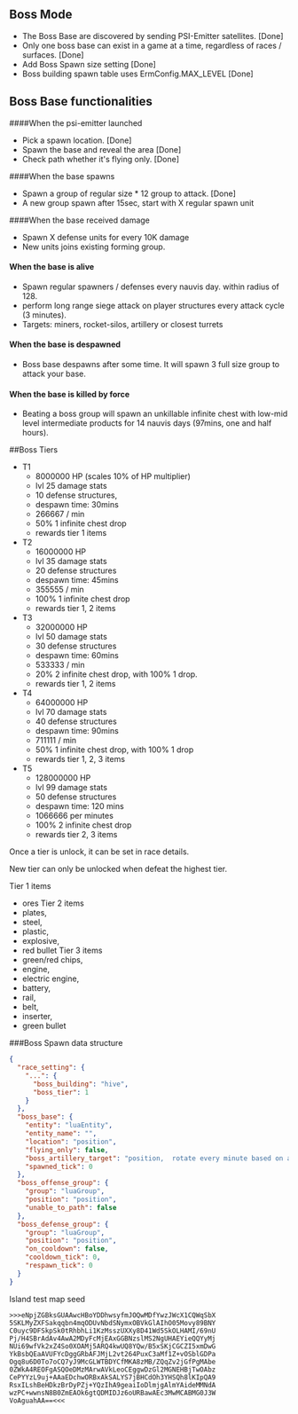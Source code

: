 ## Boss Mode 

- The Boss Base are discovered by sending PSI-Emitter satellites. [Done]
- Only one boss base can exist in a game at a time, regardless of races / surfaces. [Done]
- Add Boss Spawn size setting [Done]
- Boss building spawn table uses ErmConfig.MAX_LEVEL [Done]

## Boss Base functionalities
####When the psi-emitter launched
- Pick a spawn location. [Done]
- Spawn the base and reveal the area [Done]
- Check path whether it's flying only. [Done]


####When the base spawns
- Spawn a group of regular size * 12 group to attack. [Done]
- A new group spawn after 15sec, start with X regular spawn unit


####When the base received damage
- Spawn X defense units for every 10K damage
- New units joins existing forming group.


#### When the base is alive
- Spawn regular spawners / defenses every nauvis day.  within radius of 128.
- perform long range siege attack on player structures every attack cycle (3 minutes). 
- Targets: miners, rocket-silos, artillery or closest turrets

#### When the base is despawned
- Boss base despawns after some time. It will spawn 3 full size group to attack your base.

#### When the base is killed by force
- Beating a boss group will spawn an unkillable infinite chest with low-mid level intermediate products for 14 nauvis days (97mins, one and half hours).

##Boss Tiers
- T1 
  - 8000000 HP (scales 10% of HP multiplier)
  - lvl 25 damage stats
  - 10 defense structures, 
  - despawn time: 30mins
  - 266667 / min
  - 50% 1 infinite chest drop
  - rewards tier 1 items
- T2 
  - 16000000 HP
  - lvl 35 damage stats
  - 20 defense structures
  - despawn time: 45mins
  - 355555 / min
  - 100% 1 infinite chest drop
  - rewards tier 1, 2 items
- T3 
  - 32000000 HP
  - lvl 50 damage stats
  - 30 defense structures
  - despawn time: 60mins
  - 533333 / min
  - 20% 2 infinite chest drop, with 100% 1 drop.
  - rewards tier 1, 2 items
- T4
  - 64000000 HP
  - lvl 70 damage stats
  - 40 defense structures
  - despawn time: 90mins
  - 711111 / min
  - 50% 1 infinite chest drop, with 100% 1 drop
  - rewards tier 1, 2, 3 items
- T5 
  - 128000000 HP
  - lvl 99 damage stats
  - 50 defense structures
  - despawn time: 120 mins
  - 1066666 per minutes
  - 100% 2 infinite chest drop
  - rewards tier 2, 3 items

Once a tier is unlock, it can be set in race details.  

New tier can only be unlocked when defeat the highest tier.

Tier 1 items 
   - ores
Tier 2 items 
   - plates, 
   - steel, 
   - plastic, 
   - explosive, 
   - red bullet
Tier 3 items 
   - green/red chips, 
   - engine, 
   - electric engine, 
   - battery, 
   - rail, 
   - belt, 
   - inserter, 
   - green bullet


###Boss Spawn data structure

```json
{
  "race_setting": {
    "...": {
      "boss_building": "hive",
      "boss_tier": 1
    }
  },
  "boss_base": {
    "entity": "luaEntity",
    "entity_name": "",
    "location": "position",
    "flying_only": false,
    "boss_artillery_target": "position,  rotate every minute based on attackable chunk",
    "spawned_tick": 0
  },
  "boss_offense_group": {
    "group": "luaGroup",
    "position": "position",
    "unable_to_path": false
  },
  "boss_defense_group": {
    "group": "luaGroup",
    "position": "position",
    "on_cooldown": false,
    "cooldown_tick": 0,
    "respawn_tick": 0
  }
}
```


Island test map seed
```
>>>eNpjZGBksGUAAwcHBoYDDhwsyfmJOQwMDfYwzJWcX1CQWqSbX
5SKLMyZXFSakqqbn4mqODUvNbdSNymxOBVkGlAIhO05Movy89BNY
C0uyc9DFSkpSk0tRhbhLi1KzMsszUXXy8D41Wd5SkOLHAMI/69nU
Pj/H4SBrAdAv4AwA2MDyFcMjEAxGGBNzslMS2NgUHAEYieQQYyMj
NUi69wfVk2xZ4So0XOAMj5ARQ4kwUQ8YQw/B5xSKjCGCZI5xmDwG
YkBsbQEaAVUFYcDggGRbAFJMjL2vt264PuxC3aMf1Z+vOSblGDPa
Ogq8u6D0To7oCQ7yJ9McGLWTBDYCfMKA8zMB/ZQqZv2jGfPgMAbe
0ZWkA4REOFgASQOeDMzMArwAVkLeoCEggwDzGl2MGNEHBjTwOAbz
CePYYzL9uj+AAaEDchwORBxAkSALYS7jBHCdOh3YHSQh8lKIpQA9
RsxILshBeHDkzBrDyPZj+YQzIhA9geaiIoDlmjgAlmYAideMMNdA
wzPC+wwnsN8B0ZmEAOk6gtQDMIDJz6oURBawAEc3MwMCABMG0J3W
VoAguahAA==<<<
```